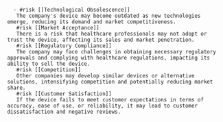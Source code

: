       - #risk [[Technological Obsolescence]]
       The company's device may become outdated as new technologies emerge, reducing its demand and market competitiveness.
       #risk [[Market Acceptance]]
       There is a risk that healthcare professionals may not adopt or trust the device, affecting its sales and market penetration.
       #risk [[Regulatory Compliance]]
       The company may face challenges in obtaining necessary regulatory approvals and complying with healthcare regulations, impacting its ability to sell the device.
       #risk [[Competition]]
       Other companies may develop similar devices or alternative solutions, intensifying competition and potentially reducing market share.
       #risk [[Customer Satisfaction]]
       If the device fails to meet customer expectations in terms of accuracy, ease of use, or reliability, it may lead to customer dissatisfaction and negative reviews.



